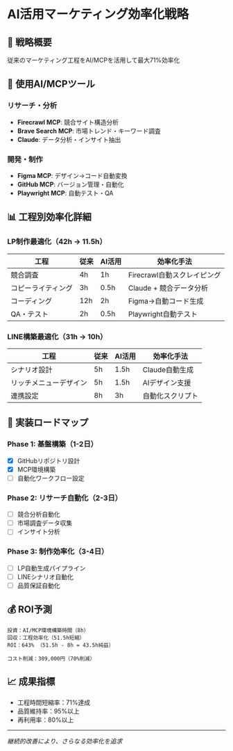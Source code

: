 # AI活用マーケティング効率化戦略

## 🎯 戦略概要
従来のマーケティング工程をAI/MCPを活用して最大71%効率化

## 🔧 使用AI/MCPツール

### リサーチ・分析
- **Firecrawl MCP**: 競合サイト構造分析
- **Brave Search MCP**: 市場トレンド・キーワード調査
- **Claude**: データ分析・インサイト抽出

### 開発・制作
- **Figma MCP**: デザイン→コード自動変換
- **GitHub MCP**: バージョン管理・自動化
- **Playwright MCP**: 自動テスト・QA

## 📊 工程別効率化詳細

### LP制作最適化（42h → 11.5h）
| 工程 | 従来 | AI活用 | 効率化手法 |
|------|------|--------|-----------|
| 競合調査 | 4h | 1h | Firecrawl自動スクレイピング |
| コピーライティング | 3h | 0.5h | Claude + 競合データ分析 |
| コーディング | 12h | 2h | Figma→自動コード生成 |
| QA・テスト | 2h | 0.5h | Playwright自動テスト |

### LINE構築最適化（31h → 10h）
| 工程 | 従来 | AI活用 | 効率化手法 |
|------|------|--------|-----------|
| シナリオ設計 | 5h | 1.5h | Claude自動生成 |
| リッチメニューデザイン | 5h | 1.5h | AIデザイン支援 |
| 連携設定 | 8h | 3h | 自動化スクリプト |

## 🚀 実装ロードマップ

### Phase 1: 基盤構築（1-2日）
- [x] GitHubリポジトリ設計
- [x] MCP環境構築
- [ ] 自動化ワークフロー設定

### Phase 2: リサーチ自動化（2-3日）
- [ ] 競合分析自動化
- [ ] 市場調査データ収集
- [ ] インサイト分析

### Phase 3: 制作効率化（3-4日）
- [ ] LP自動生成パイプライン
- [ ] LINEシナリオ自動化
- [ ] 品質保証自動化

## 💰 ROI予測
```
投資：AI/MCP環境構築時間（8h）
回収：工程効率化（51.5h短縮）
ROI：643% （51.5h - 8h = 43.5h純益）

コスト削減：309,000円（70%削減）
```

## 📈 成果指標
- 工程時間短縮率：71%達成
- 品質維持率：95%以上
- 再利用率：80%以上

---
*継続的改善により、さらなる効率化を追求*
